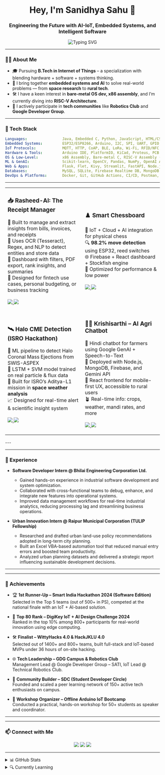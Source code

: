 <h1 align="center">Hey, I'm Sanidhya Sahu 👋</h1>
<h3 align="center">Engineering the Future with AI-IoT, Embedded Systems, and Intelligent Software</h3>

<p align="center">
  <img src="https://readme-typing-svg.demolab.com/?lines=IoT%20Engineer%20%7C%20System%20Thinker%20%7C%20Hardware%20+%20Software%20Generalist;Always%20Prototyping%2C%20Always%20Learning%20!" alt="Typing SVG" />
</p>

---

### 👨‍💻 About Me

- 🎓 Pursuing **B.Tech in Internet of Things** – a specialization with blending hardware + software + systems thinking.
- 🧠 I bring together **embedded systems and AI** to solve real-world problems — from **space research** to **rural tech**.
- 🛠️ I have a keen interest in **bare-metal OS dev, x86 assembly**, and I’m currently diving into **RISC-V Architecture**.
- 💬 I actively participate in **tech communities** like **Robotics Club** and **Google Developer Group**.

---
### 🧰 Tech Stack

```yaml
Languages:                Java, Embedded C, Python, JavaScript, HTML/CSS, SQL, Bash
Embedded Systems:         ESP32/ESP8266, Arduino, I2C, SPI, UART, GPIO, PWM, ADC, RTOS, Microcontrollers
IoT Protocols:            MQTT, HTTP, CoAP, BLE, LoRa, Wi-Fi, RFID/NFC, TCP/IP
Hardware & Tools:         Arduino IDE, PlatformIO, KiCad, Proteus, PCB Design, Logic Analyzer
OS & Low-Level:           x86 Assembly, Bare-metal C, RISC-V Assembly (Learning), Verilog HDL
ML & GenAI:               Scikit-learn, OpenCV, Pandas, NumPy, OpenAI API, LLM Agents, LangChain, Streamlit
Web & Apps:               Flask, Flet, Kivy, Streamlit, FastAPI, Node.js, Express.js, Firebase SDK, React
Databases:                MySQL, SQLite, Firebase Realtime DB, MongoDB
DevOps & Platforms:       Docker, Git, GitHub Actions, CI/CD, Postman, AWS (EC2/S3), Firebase
```
---
<table>
<tr>
<td width="50%">

<h3>📥 Rasheed-AI: The Receipt Manager</h3>
<p>
💸 Built to manage and extract insights from bills, invoices, and receipts<br>
🧾 Uses OCR (Tesseract), Regex, and NLP to detect entities and store data<br>
📂 Dashboard with filters, PDF export, rank insights, and summaries<br>
🧪 Designed for fintech use cases, personal budgeting, or business tracking<br><br>
<a href="https://github.com/isanidhya/Raseed-AI">
<img src="https://img.shields.io/github/stars/isanidhya/Raseed-AI?style=social" />
</a>
<a href="https://github.com/isanidhya/Raseed-AI">
<img src="https://img.shields.io/badge/View%20Project-171515?style=for-the-badge&logo=github&logoColor=white" />
</a>
</p>


</td>
<td width="50%">

<h3>♟️ Smart Chessboard</h3>
<p>
🧠 IoT + Cloud + AI integration for physical chess<br>
🔍 <strong>98.2% move detection</strong> using ESP32, reed switches<br>
🌐 Firebase + React dashboard + Stockfish engine<br>
🔋 Optimized for performance & low power<br><br>
<a href="https://github.com/sanidhya-sahu/chess-trace">
<img src="https://img.shields.io/github/stars/sanidhya-sahu/chess-trace?style=social" />
</a>
<a href="https://github.com/sanidhya-sahu/chess-trace">
<img src="https://img.shields.io/badge/View%20Project-171515?style=for-the-badge&logo=github&logoColor=white" />
</a>
</p>

</td>
</tr>

<tr>
<td width="50%">

<h3>🛰️ Halo CME Detection (ISRO Hackathon)</h3>
<p>
📡 ML pipeline to detect Halo Coronal Mass Ejections from SWIS-ASPEX<br>
🧪 LSTM + SVM model trained on real particle & flux data<br>
🚀 Built for ISRO’s Aditya-L1 mission in <strong>space weather analysis</strong><br>
📈 Designed for real-time alert & scientific insight system<br><br>
<a href="https://github.com/sanidhya-sahu/halo-cme-detector">
<img src="https://img.shields.io/github/stars/sanidhya-sahu/halo-cme-detector?style=social" />
</a>
<a href="https://github.com/sanidhya-sahu/halo-cme-detector">
<img src="https://img.shields.io/badge/View%20Project-171515?style=for-the-badge&logo=github&logoColor=white" />
</a>
</p>

</td>
<td width="50%">

<h3>🧑‍🌾 Krishisarthi – AI Agri Chatbot</h3>
<p>
🌾 Hindi chatbot for farmers using Google GenAI + Speech-to-Text<br>
💬 Deployed with Node.js, MongoDB, Firebase, and Gemini API<br>
📱 React frontend for mobile-first UX, accessible to rural users<br>
🪴 Real-time info: crops, weather, mandi rates, and more<br><br>
<a href="https://github.com/sanidhya-sahu/krishisarthi">
<img src="https://img.shields.io/github/stars/sanidhya-sahu/krishisarthi?style=social" />
</a>
<a href="https://github.com/isanidhya/krishisarthi">
<img src="https://img.shields.io/badge/View%20Project-171515?style=for-the-badge&logo=github&logoColor=white" />
</a>
</p>

</td>
</tr>
</table>
---

---

### 💼 Experience

* **Software Developer Intern @ Bhilai Engineering Corporation Ltd.**  
  * Gained hands-on experience in industrial software development and system optimization.  
  * Collaborated with cross-functional teams to debug, enhance, and integrate new features into operational systems.  
  * Improved data management workflows for real-time industrial analytics, reducing processing lag and streamlining business operations.

* **Urban Innovation Intern @ Raipur Municipal Corporation (TULIP Fellowship)**  
  * Researched and drafted urban land-use policy recommendations adopted in long-term city planning.  
  * Built an Excel VBA-based automation tool that reduced manual entry errors and boosted team productivity.  
  * Analyzed urban planning datasets and delivered a strategic report influencing sustainable development decisions.

---

---

### 🥇 Achievements


* 🏆 **1st Runner-Up – Smart India Hackathon 2024 (Software Edition)**  
  Selected in the Top 5 teams (out of 500+ in PS), competed at the national finale with an IoT + AI-based solution.

* 🧠 **Top 80 Rank – DigiKey IoT + AI Design Challenge 2024**  
  Ranked in the top 10% among 800+ participants for real-world innovation using edge computing.

* 🛠️ **Finalist – WittyHacks 4.0 & HackJKLU 4.0**  
  Selected out of 1400+ and 800+ teams, built full-stack and IoT-based MVPs under 36 hours of on-site hacking.

* 🌐 **Tech Leadership – GDG Campus & Robotics Club**  
  Management Lead @ Google Developer Group – SATI, IoT Lead @ Technical Robotics Club.

* 👥 **Community Builder – SDC (Student Developer Circle)**  
  Founded and scaled a peer learning network of 150+ active tech enthusiasts on campus.

* 🧪 **Workshop Organizer – Offline Arduino IoT Bootcamp**  
  Conducted a practical, hands-on workshop for 50+ students as speaker and coordinator.

---

---

### 📫 Connect with Me

<p align="center">
  <a href="mailto:sanidhyasahu612@gmail.com"><img src="https://img.shields.io/badge/Email-D14836?style=for-the-badge&logo=gmail&logoColor=white"></a>
  <a href="https://github.com/isanidhya"><img src="https://img.shields.io/badge/GitHub-100000?style=for-the-badge&logo=github&logoColor=white"></a>
  <a href="https://linkedin.com/in/sanidhya-sahu"><img src="https://img.shields.io/badge/LinkedIn-0077B5?style=for-the-badge&logo=linkedin&logoColor=white"></a>
</p>

---

<details>
<summary>📊 GitHub Stats</summary>

<div align="center">
  <table>
    <tr>
      <!-- GitHub Stats -->
      <td style="width: 49%; height: 330px;">
        <img 
          src="https://github-readme-stats.vercel.app/api?username=isanidhya&show_icons=true&theme=radical&hide_border=true&rank_icon=github" 
          alt="Sanidhya's GitHub Stats" 
          style="width: 100%; height: 100%; object-fit: cover; border-radius: 10px;" />
      </td>
      <!-- GitHub Streak -->
      <td style="width: 49%; height: 330px;">
        <img 
          src="https://github-readme-streak-stats.herokuapp.com?user=isanidhya&theme=radical&hide_border=true" 
          alt="Sanidhya's GitHub Streak" 
          style="width: 100%; height: 100%; object-fit: cover; border-radius: 10px;" />
      </td>
    </tr>
  </table>
</div>

<!-- Contribution Graph -->
<p align="center">
  <img width="90%" 
    src="https://github-readme-activity-graph.vercel.app/graph?username=isanidhya&theme=dracula&hide_border=true" 
    alt="Sanidhya's GitHub Activity Graph" />
</p>

<p align="center">
  <img src="https://komarev.com/ghpvc/?username=isanidhya&label=Profile%20views&color=0e75b6&style=flat" alt="Profile views" />
  &nbsp;•&nbsp;
  <a href="https://github.com/isanidhya?tab=followers">
    <img alt="followers" title="Follow me on GitHub" src="https://img.shields.io/github/followers/isanidhya?color=236ad3&label=Followers&logo=github&logoColor=white&style=flat" />
  </a>
</p>

</details>

<details>
<summary>🔍 Currently Learning</summary>

🧠 **AI & ML**
- Training ML models from scratch using real-world datasets
- Developing AI agents with LangChain, LangGraph & Gemini
- Building multi-modal with RAG and MCP Server

🖥️ **Systems & OS-Level**
- Bare-metal programming with x86 assembly & C
- Verilog HDL for RISC-V CPU design and digital logic simulation
- Socket programming, and low-level OS internals

🌐 **Full-Stack Web Development**
- Practicing full-stack application flow using MERN (MongoDB, Express, React, Node.js)
- Firebase + REST + real-time applications with state management

🚀 **DevOps & Cloud Infrastructure**
- Docker, Kubernetes, Redis, Kafka for scalable backend infra
- AWS EC2/S3, load balancing, CDN integration, CI/CD pipelines
- Monitoring & observability with Grafana, Prometheus (exploring)

📡 **IoT & Embedded Systems**
- Designing scalable IoT systems with security in focus
- Integrating MQTT, CoAP protocols with ESP32 & Node-RED

</details>
